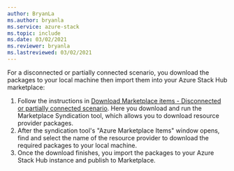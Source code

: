 ```yaml
---
author: BryanLa
ms.author: bryanla
ms.service: azure-stack
ms.topic: include
ms.date: 03/02/2021
ms.reviewer: bryanla
ms.lastreviewed: 03/02/2021
---
```


For a disconnected or partially connected scenario, you download the packages to your local machine then import them into your Azure Stack Hub marketplace:

1. Follow the instructions in [Download Marketplace items - Disconnected or partially connected scenario](../operator/azure-stack-download-azure-marketplace-item.md?pivots=state-disconnected). Here you download and run the Marketplace Syndication tool, which allows you to download resource provider packages.
2. After the syndication tool's "Azure Marketplace Items" window opens, find and select the name of the resource provider to download the required packages to your local machine.
3. Once the download finishes, you import the packages to your Azure Stack Hub instance and publish to Marketplace. 